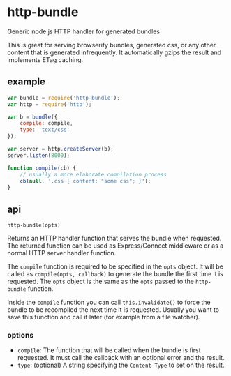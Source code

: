 # http-bundle

Generic node.js HTTP handler for generated bundles

This is great for serving browserify bundles, generated css, or any other
content that is generated infrequently. It automatically gzips the result and
implements ETag caching.

## example

```js
var bundle = require('http-bundle');
var http = require('http');

var b = bundle({
    compile: compile,
    type: 'text/css'
});

var server = http.createServer(b);
server.listen(8000);

function compile(cb) {
    // usually a more elaborate compilation process
    cb(null, '.css { content: "some css"; }');
}
```

## api

```
http-bundle(opts)
```

Returns an HTTP handler function that serves the bundle when requested. The
returned function can be used as Express/Connect middleware or as a normal HTTP
server handler function.

The `compile` function is required to be specified in the `opts` object. It
will be called as `compile(opts, callback)` to generate the bundle the first
time it is requested. The `opts` object is the same as the `opts` passed to the
`http-bundle` function.

Inside the `compile` function you can call `this.invalidate()` to force the
bundle to be recompiled the next time it is requested. Usually you want to save
this function and call it later (for example from a file watcher).

### options

 * `compile`: The function that will be called when the bundle is first
   requested. It must call the callback with an optional error and the result.
 * `type`: (optional) A string specifying the `Content-Type` to set on the
   result.
